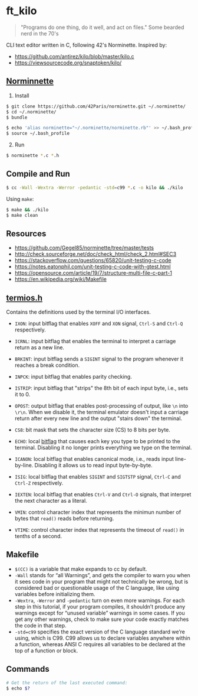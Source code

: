 # ft_kilo

> "Programs do one thing, do it well, and act on files."
> Some bearded nerd in the 70's

CLI text editor written in C, following 42's Norminette. Inspired by:

- https://github.com/antirez/kilo/blob/master/kilo.c
- https://viewsourcecode.org/snaptoken/kilo/

## [Norminnette](https://github.com/42Paris/norminette)

1. Install

```bash
$ git clone https://github.com/42Paris/norminette.git ~/.norminette/
$ cd ~/.norminette/
$ bundle

$ echo 'alias norminette="~/.norminette/norminette.rb"' >> ~/.bash_profile
$ source ~/.bash_profile
```

2. Run

```bash
$ norminette *.c *.h
```

## Compile and Run

```bash
$ cc -Wall -Wextra -Werror -pedantic -std=c99 *.c -o kilo && ./kilo
```

Using `make`:

```bash
$ make && ./kilo
$ make clean
```

## Resources

- https://github.com/Gegel85/norminette/tree/master/tests
- http://check.sourceforge.net/doc/check_html/check_2.html#SEC3
- https://stackoverflow.com/questions/65820/unit-testing-c-code
- https://notes.eatonphil.com/unit-testing-c-code-with-gtest.html
- https://opensource.com/article/19/7/structure-multi-file-c-part-1
- https://en.wikipedia.org/wiki/Makefile

## [termios.h](https://man7.org/linux/man-pages/man0/termios.h.0p.html)

Contains the definitions used by the terminal I/O interfaces.

- `IXON`: input bitflag that enables `XOFF` and `XON` signal, `Ctrl-S` and
  `Ctrl-Q` respectively.
- `ICRNL`: input bitflag that enables the terminal to interpret a carriage
  return as a new line.
- `BRKINT`: input bitflag sends a `SIGINT` signal to the program whenever it
  reaches a break condition.
- `INPCK`: input bitflag that enables parity checking.
- `ISTRIP`: input bitflag that "strips" the 8th bit of each input byte, i.e.,
  sets it to 0.

- `OPOST`: output bitflag that enables post-processing of output, like `\n` into
  `\r\n`. When we disable it, the terminal emulator doesn't input a carriage
  return after every new line and the output "stairs down" the terminal.

- `CS8`: bit mask that sets the character size (CS) to 8 bits per byte.

- `ECHO`: local [bitflag](https://en.wikipedia.org/wiki/Bit_field) that causes
  each key you type to be printed to the terminal. Disabling it no longer prints
  everything we type on the terminal.
- `ICANON`: local bitflag that enables canonical mode, i.e., reads input
  line-by-line. Disabling it allows us to read input byte-by-byte.
- `ISIG`: local bitflag that enables `SIGINT` and `SIGTSTP` signal, `Ctrl-C`
  and `Ctrl-Z` respectively.
- `IEXTEN`: local bitflag that enables `Ctrl-V` and `Ctrl-O` signals, that
  interpret the next character as a literal.

- `VMIN`: control character index that represents the minimun number of bytes
  that `read()` reads before returning.
- `VTIME`: control character index that represents the timeout of `read()` in
  tenths of a second.

## Makefile

- `$(CC)` is a variable that make expands to cc by default.
- `-Wall` stands for “all Warnings”, and gets the compiler to warn you when it
  sees code in your program that might not technically be wrong, but is considered
  bad or questionable usage of the C language, like using variables before
  initializing them.
- `-Wextra`, `-Werror` and `-pedantic` turn on even more warnings. For each step
  in this tutorial, if your program compiles, it shouldn’t produce any warnings
  except for “unused variable” warnings in some cases. If you get any other
  warnings, check to make sure your code exactly matches the code in that step.
- `-std=c99` specifies the exact version of the C language standard we’re using,
  which is C99. C99 allows us to declare variables anywhere within a function,
  whereas ANSI C requires all variables to be declared at the top of a function or
  block.

## Commands

```bash
# Get the return of the last executed command:
$ echo $?
```
